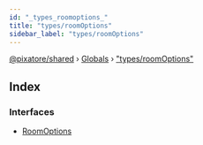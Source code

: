 ```yaml
---
id: "_types_roomoptions_"
title: "types/roomOptions"
sidebar_label: "types/roomOptions"
---
```


[@pixatore/shared](../index.md) › [Globals](../globals.md) › ["types/roomOptions"](_types_roomoptions_.md)

## Index

### Interfaces

* [RoomOptions](../interfaces/_types_roomoptions_.roomoptions.md)
